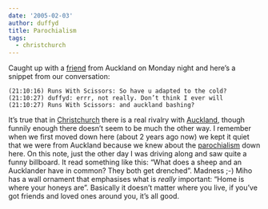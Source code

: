 ```yaml
---
date: '2005-02-03'
author: duffyd
title: Parochialism
tags:
  - christchurch
---
```


Caught up with a [friend](https://href.li/?http://www.quitestrange.com) from Auckland on Monday night and here’s a snippet from our conversation:

    (21:10:16) Runs With Scissors: So have u adapted to the cold?
    (21:10:27) duffyd: errr, not really. Don’t think I ever will
    (21:10:27) Runs With Scissors: and auckland bashing?

It’s true that in [Christchurch](https://href.li/?http://www.christchurchnz.net) there is a real rivalry with [Auckland](https://href.li/?http://www.aucklandnz.com/), though funnily enough there doesn’t seem to be much the other way. I remember when we first moved down here (about 2 years ago now) we kept it quiet that we were from Auckland because we knew about the [parochialism](https://href.li/?http://encarta.msn.com/dictionary_/parochial.html) down here.
On this note, just the other day I was driving along and saw quite a funny billboard. It read something like this: “What does a sheep and an Aucklander have in common? They both get drenched”. Madness ;-)
Miho has a wall ornament that emphasises what is *really* important: “Home is where your honeys are”. Basically it doesn’t matter where you live, if you’ve got friends and loved ones around you, it’s all good.
